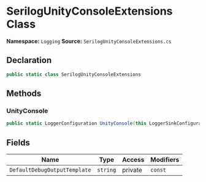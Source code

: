 # SerilogUnityConsoleExtensions Class

**Namespace:** `Logging`
**Source:** `SerilogUnityConsoleExtensions.cs`

## Declaration

```csharp
public static class SerilogUnityConsoleExtensions
```

## Methods

### UnityConsole

```csharp
public static LoggerConfiguration UnityConsole(this LoggerSinkConfiguration sinkConfiguration, string outputTemplate = "[{Level:u3}] {Message:lj} {Properties}{NewLine}{Exception}", IFormatProvider formatProvider = null)
```

## Fields

| Name | Type | Access | Modifiers |
|------|------|--------|-----------|
| `DefaultDebugOutputTemplate` | `string` | private | `const` |


